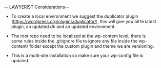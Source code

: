 -- LAWYERIST Considerations--
- To create a local environment we suggest the duplicator plugin (https://wordpress.org/plugins/duplicator/), this will give you all te latest plugin, an updated db and an updated environment.

- The root repo need to be localized at the wp-content level, there is some rules inside the .gitignore file to ignore any file inside the wp-content/ folder except the custom plugin and theme we are versioning.

- This is a multi-site installation so make sure your wp-config file is updated.




